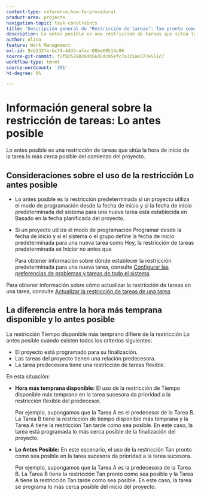 ```yaml
---
content-type: reference;how-to-procedural
product-area: projects
navigation-topic: task-constraints
title: 'Descripción general de "Restricción de tareas": Tan pronto como sea posible'''
description: Lo antes posible es una restricción de tareas que sitúa la hora de inicio de la tarea lo más cerca posible del comienzo del proyecto.
author: Alina
feature: Work Management
exl-id: 9cb232fe-bc74-4433-afac-88be69514c88
source-git-commit: f2f825280204b56d2dc85efc7a315a4377e551c7
workflow-type: tm+mt
source-wordcount: '391'
ht-degree: 0%

---
```


# Información general sobre la restricción de tareas: Lo antes posible

Lo antes posible es una restricción de tareas que sitúa la hora de inicio de la tarea lo más cerca posible del comienzo del proyecto.

## Consideraciones sobre el uso de la restricción Lo antes posible

* Lo antes posible es la restricción predeterminada si un proyecto utiliza el modo de programación desde la fecha de inicio y si la fecha de inicio predeterminada del sistema para una nueva tarea está establecida en Basado en la fecha planificada del proyecto.

* Si un proyecto utiliza el modo de programación Programar desde la fecha de inicio y si el sistema o el grupo define la fecha de inicio predeterminada para una nueva tarea como Hoy, la restricción de tareas predeterminada es Iniciar no antes que

   Para obtener información sobre dónde establecer la restricción predeterminada para una nueva tarea, consulte [Configurar las preferencias de problemas y tareas de todo el sistema](../../../administration-and-setup/set-up-workfront/configure-system-defaults/set-task-issue-preferences.md).

Para obtener información sobre cómo actualizar la restricción de tareas en una tarea, consulte [Actualizar la restricción de tareas de una tarea](../../../manage-work/tasks/task-constraints/update-task-constraint-of-task.md).

<!--
<div data-mc-conditions="QuicksilverOrClassic.Draft mode">
<p>(NOTE: replaced with new article linked above) </p>
<p>To update the Task Constraint to As Soon As Possible: </p>
<ol>
<li value="1">Go to a task whose Task Constraint you want to update.</li>
<li value="2"> <p data-mc-conditions="QuicksilverOrClassic.Quicksilver">Click the <strong>More</strong> icon <img src="assets/qs-more-icon-on-an-object.png"> next to the task name, then click <strong>Edit</strong>.</p> </li>
<li value="3"> <p>In the <strong>Overview</strong> section, expand the <strong>Task Constraint</strong> drop-down menu.</p> </li>
<li value="4"> <p>Select <strong>As Soon As Possible</strong>.</p> </li>
<li value="5">Click <strong>Save Changes</strong>. </li>
</ol>
</div>
-->

## La diferencia entre la hora más temprana disponible y lo antes posible

<!--
<p data-mc-conditions="QuicksilverOrClassic.Draft mode">(NOTE: [! This section is duplicated in "Earliest Available Time"])&nbsp;</p>
-->

La restricción Tiempo disponible más temprano difiere de la restricción Lo antes posible cuando existen todos los criterios siguientes:

* El proyecto está programado para su finalización.
* Las tareas del proyecto tienen una relación predecesora.
* La tarea predecesora tiene una restricción de tareas flexible.

En esta situación:

* **Hora más temprana disponible:** El uso de la restricción de Tiempo disponible más temprano en la tarea sucesora da prioridad a la restricción flexible del predecesor.

   Por ejemplo, supongamos que la Tarea A es el predecesor de la Tarea B. La Tarea B tiene la restricción de tiempo disponible más temprana y la Tarea A tiene la restricción Tan tarde como sea posible. En este caso, la tarea está programada lo más cerca posible de la finalización del proyecto.

* **Lo Antes Posible:** En este escenario, el uso de la restricción Tan pronto como sea posible en la tarea sucesora da prioridad a la tarea sucesora.

   Por ejemplo, supongamos que la Tarea A es la predecesora de la Tarea B. La Tarea B tiene la restricción Tan pronto como sea posible y la Tarea A tiene la restricción Tan tarde como sea posible. En este caso, la tarea se programa lo más cerca posible del inicio del proyecto.

